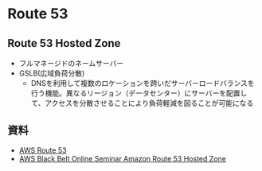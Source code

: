 # Route 53

## Route 53 Hosted Zone
- フルマネージドのネームサーバー
- GSLB(広域負荷分散)
  - DNSを利用して複数のロケーションを跨いだサーバーロードバランスを行う機能。異なるリージョン（データセンター）にサーバーを配置して、アクセスを分散させることにより負荷軽減を図ることが可能になる

## 資料
- [AWS Route 53](https://docs.aws.amazon.com/ja_jp/Route53/latest/DeveloperGuide/Welcome.html)
- [AWS Black Belt Online Seminar Amazon Route 53 Hosted Zone](https://youtu.be/jFQswFqA9mA)